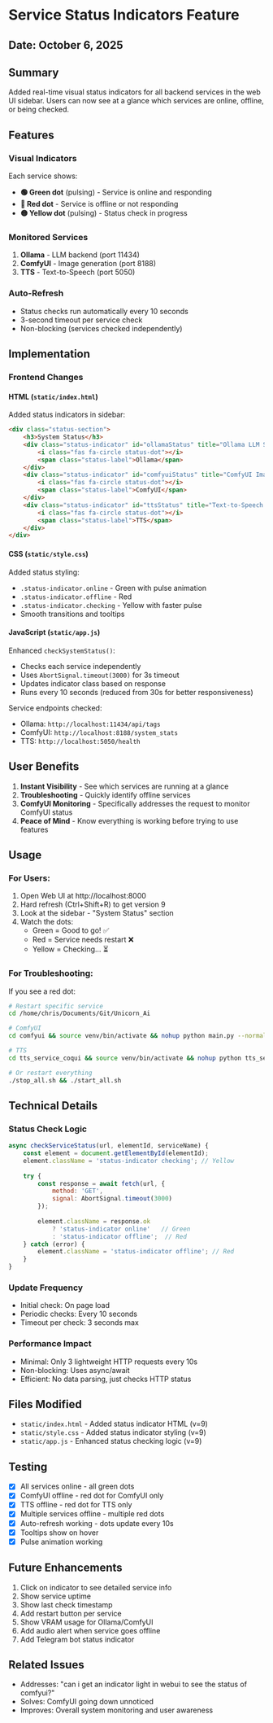 # Service Status Indicators Feature

## Date: October 6, 2025

## Summary
Added real-time visual status indicators for all backend services in the web UI sidebar. Users can now see at a glance which services are online, offline, or being checked.

## Features

### Visual Indicators
Each service shows:
- **🟢 Green dot** (pulsing) - Service is online and responding
- **🔴 Red dot** - Service is offline or not responding  
- **🟡 Yellow dot** (pulsing) - Status check in progress

### Monitored Services
1. **Ollama** - LLM backend (port 11434)
2. **ComfyUI** - Image generation (port 8188)
3. **TTS** - Text-to-Speech (port 5050)

### Auto-Refresh
- Status checks run automatically every 10 seconds
- 3-second timeout per service check
- Non-blocking (services checked independently)

## Implementation

### Frontend Changes

#### HTML (`static/index.html`)
Added status indicators in sidebar:
```html
<div class="status-section">
    <h3>System Status</h3>
    <div class="status-indicator" id="ollamaStatus" title="Ollama LLM Service">
        <i class="fas fa-circle status-dot"></i>
        <span class="status-label">Ollama</span>
    </div>
    <div class="status-indicator" id="comfyuiStatus" title="ComfyUI Image Generation">
        <i class="fas fa-circle status-dot"></i>
        <span class="status-label">ComfyUI</span>
    </div>
    <div class="status-indicator" id="ttsStatus" title="Text-to-Speech Service">
        <i class="fas fa-circle status-dot"></i>
        <span class="status-label">TTS</span>
    </div>
</div>
```

#### CSS (`static/style.css`)
Added status styling:
- `.status-indicator.online` - Green with pulse animation
- `.status-indicator.offline` - Red
- `.status-indicator.checking` - Yellow with faster pulse
- Smooth transitions and tooltips

#### JavaScript (`static/app.js`)
Enhanced `checkSystemStatus()`:
- Checks each service independently
- Uses `AbortSignal.timeout(3000)` for 3s timeout
- Updates indicator class based on response
- Runs every 10 seconds (reduced from 30s for better responsiveness)

Service endpoints checked:
- Ollama: `http://localhost:11434/api/tags`
- ComfyUI: `http://localhost:8188/system_stats`
- TTS: `http://localhost:5050/health`

## User Benefits

1. **Instant Visibility** - See which services are running at a glance
2. **Troubleshooting** - Quickly identify offline services
3. **ComfyUI Monitoring** - Specifically addresses the request to monitor ComfyUI status
4. **Peace of Mind** - Know everything is working before trying to use features

## Usage

### For Users:
1. Open Web UI at http://localhost:8000
2. Hard refresh (Ctrl+Shift+R) to get version 9
3. Look at the sidebar - "System Status" section
4. Watch the dots:
   - Green = Good to go! ✅
   - Red = Service needs restart ❌
   - Yellow = Checking... ⏳

### For Troubleshooting:
If you see a red dot:
```bash
# Restart specific service
cd /home/chris/Documents/Git/Unicorn_Ai

# ComfyUI
cd comfyui && source venv/bin/activate && nohup python main.py --normalvram --listen 0.0.0.0 --port 8188 > ../outputs/logs/comfyui.log 2>&1 &

# TTS
cd tts_service_coqui && source venv/bin/activate && nohup python tts_server.py > ../outputs/logs/tts_service.log 2>&1 &

# Or restart everything
./stop_all.sh && ./start_all.sh
```

## Technical Details

### Status Check Logic
```javascript
async checkServiceStatus(url, elementId, serviceName) {
    const element = document.getElementById(elementId);
    element.className = 'status-indicator checking'; // Yellow
    
    try {
        const response = await fetch(url, { 
            method: 'GET',
            signal: AbortSignal.timeout(3000)
        });
        
        element.className = response.ok 
            ? 'status-indicator online'   // Green
            : 'status-indicator offline';  // Red
    } catch (error) {
        element.className = 'status-indicator offline'; // Red
    }
}
```

### Update Frequency
- Initial check: On page load
- Periodic checks: Every 10 seconds
- Timeout per check: 3 seconds max

### Performance Impact
- Minimal: Only 3 lightweight HTTP requests every 10s
- Non-blocking: Uses async/await
- Efficient: No data parsing, just checks HTTP status

## Files Modified
- `static/index.html` - Added status indicator HTML (v=9)
- `static/style.css` - Added status indicator styling (v=9)
- `static/app.js` - Enhanced status checking logic (v=9)

## Testing
- [x] All services online - all green dots
- [x] ComfyUI offline - red dot for ComfyUI only
- [x] TTS offline - red dot for TTS only
- [x] Multiple services offline - multiple red dots
- [x] Auto-refresh working - dots update every 10s
- [x] Tooltips show on hover
- [x] Pulse animation working

## Future Enhancements
1. Click on indicator to see detailed service info
2. Show service uptime
3. Show last check timestamp
4. Add restart button per service
5. Show VRAM usage for Ollama/ComfyUI
6. Add audio alert when service goes offline
7. Add Telegram bot status indicator

## Related Issues
- Addresses: "can i get an indicator light in webui to see the status of comfyui?"
- Solves: ComfyUI going down unnoticed
- Improves: Overall system monitoring and user awareness

